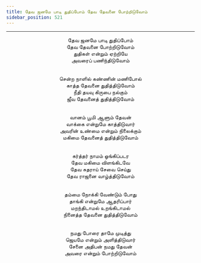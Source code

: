 ```yaml
---
title: தேவ ஜனமே பாடி துதிப்போம் தேவ தேவனை போற்றிடுவோம்
sidebar_position: 521
---
```


---
<center>
தேவ ஜனமே பாடி துதிப்போம்<br/>
தேவ தேவனை போற்றிடுவோம்<br/>
துதிகள் என்றும் ஏற்றியே<br/>
அவரைப் பணிந்திடுவோம்<br/><br/>

சென்ற நாளில் கண்ணின் மணிபோல்<br/>
காத்த தேவனை துதித்திடுவோம்<br/>
நீதி தயவு கிருபை நல்கும்<br/>
ஜீவ தேவனைத் துதித்திடுவோம்<br/><br/>

வானம் பூமி ஆளும் தேவன்<br/>
வாக்கை என்றுமே காத்திடுவார்<br/>
அவரின் உண்மை என்றும் நிலைக்கும்<br/>
மகிமை தேவனைத் துதித்திடுவோம்<br/><br/>

கர்த்தர் நாமம் ஓங்கிப்படர<br/>
தேவ மகிமை விளங்கிடவே<br/>
தேவ சுதராய் சேவை செய்து<br/>
தேவ ராஜனை வாழ்த்திடுவோம்<br/><br/>

தம்மை நோக்கி வேண்டும் போது<br/>
தாங்கி என்றுமே ஆதரிப்பார்<br/>
மறந்திடாமல் உறங்கிடாமல்<br/>
நினைத்த தேவனை துதித்திடுவோம்<br/><br/>

நமது போரை தாமே முடித்து<br/>
ஜெயமே என்றும் அளித்திடுவார்<br/>
சேனை அதிபன் நமது தேவன்<br/>
அவரை என்றும் போற்றிடுவோம்
</center>